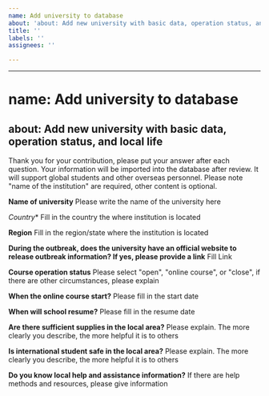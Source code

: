 ```yaml
---
name: Add university to database
about: 'about: Add new university with basic data, operation status, and local life'
title: ''
labels: ''
assignees: ''

---
```


---
# name: Add university to database
about: Add new university with basic data, operation status, and local life
---

Thank you for your contribution, please put your answer after each question. Your information will be imported into the database after review. It will support global students and other overseas personnel.
Please note "name of the institution" are required, other content is optional.

**Name of university**
Please write the name of the university here

*Country**
Fill in the country the where institution is located

**Region**
Fill in the region/state where the institution is located

**During the outbreak, does the university have an official website to release outbreak information? If yes, please provide a link**
Fill Link 

**Course operation status**
Please select "open", "online course", or "close", if there are other circumstances, please explain

**When the online course start?**
Please fill in the start date

**When will school resume?**
Please fill in the resume date

**Are there sufficient supplies in the local area?**
Please explain. The more clearly you describe, the more helpful it is to others

**Is international student safe in the local area?**
Please explain. The more clearly you describe, the more helpful it is to others

**Do you know local help and assistance information?**
If there are help methods and resources, please give information

